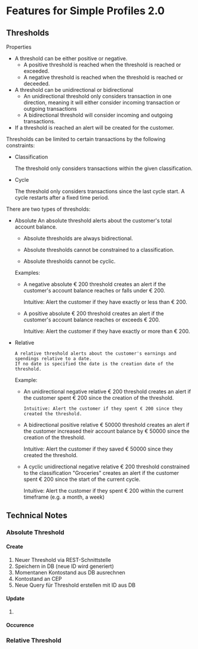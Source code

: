 # Features for Simple Profiles 2.0 

## Thresholds

Properties

* A threshold can be either positive or negative.
	+ A positive threshold is reached when the threshold is reached or exceeded.
	+ A negative threshold is reached when the threshold is reached or deceeded.
* A threshold can be unidirectional or bidirectional
	+ An unidirectional threshold only considers transaction in one direction, meaning it will either consider incoming transaction or outgoing transactions
	+ A bidirectional threshold will consider incoming and outgoing transactions.
* If a threshold is reached an alert will be created for the customer.

Thresholds can be limited to certain transactions by the following constraints:

* Classification

  	The threshold only considers transactions within the given classification.

* Cycle

  	The threshold only considers transactions since the last cycle start. A cycle restarts after a fixed time period.

There are two types of thresholds:

* Absolute
  An absolute threshold alerts about the customer's total account balance.

  	+ Absolute thresholds are always bidirectional.

  	+ Absolute thresholds cannot be constrained to a classification.

	+ Absolute thresholds cannot be cyclic.

  	Examples:
  	
  	+ A negative absolute € 200 threshold creates an alert if the customer's account balance reaches or falls under € 200.
  	  	
  	  	Intuitive: Alert the customer if they have exactly or less than € 200.

  	+ A positive absolute € 200 threshold creates an alert if the customer's account balance reaches or exceeds € 200.
  		
  		Intuitive: Alert the customer if they have exactly or more than € 200.

* Relative

	  A relative threshold alerts about the customer's earnings and spendings relative to a date. 
  	  If no date is specified the date is the creation date of the threshold.
  
  	Example:
  	
  	+ An unidirectional negative relative € 200 threshold creates an alert if the customer spent € 200 since the creation of the threshold.
    
    	  Intuitive: Alert the customer if they spent € 200 since they created the threshold.
  	
  	+ A bidirectional positive relative € 50000 threshold creates an alert if the customer increased their account balance by € 50000 since the creation of the threshold.
  	  
  	  	Intuitive: Alert the customer if they saved € 50000 since they created the threshold.
  	
  	+ A cyclic unidirectional negative relative € 200 threshold constrained to the classification "Groceries" creates an alert if the customer spent € 200 since the start of the current cycle.
  	  	
  	  	Intuitive: Alert the customer if they spent € 200 within the current timeframe (e.g. a month, a week)

## Technical Notes

### Absolute Threshold

#### Create

1.  Neuer Threshold via REST-Schnittstelle
2.  Speichern in DB (neue ID wird generiert)
3.  Momentanen Kontostand aus DB ausrechnen
4.  Kontostand an CEP 
5.  Neue Query für Threshold erstellen mit ID aus DB

#### Update

1.  

#### Occurence

### Relative Threshold